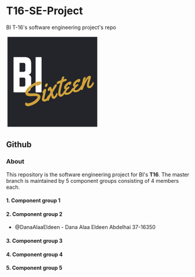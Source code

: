 # T16-SE-Project
BI T-16's software engineering project's repo

![Logo](/images/logo.png)

## Github

### About
This repository is the software engineering project for BI's **T16**. The master branch is maintained by 5 component groups consisting of 4 members each.

#### 1. Component group 1

#### 2. Component group 2

* @DanaAlaaEldeen - Dana Alaa Eldeen Abdelhai 37-16350

#### 3. Component group 3

#### 4. Component group 4

#### 5. Component group 5
